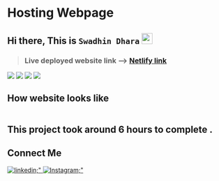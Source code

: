 # Hosting Webpage

## Hi there, This is `Swadhin Dhara` <img src="https://media.giphy.com/media/hvRJCLFzcasrR4ia7z/giphy.gif" width="25px">

> ### **Live deployed website link** --> [Netlify link]()

<span>
<img src="https://img.shields.io/badge/html5%20-%23E34F26.svg?&style=for-the-badge&logo=html5&logoColor=white"/>
<img src="https://img.shields.io/badge/css3%20-%231572B6.svg?&style=for-the-badge&logo=css3&logoColor=white"/>
<img src="https://img.shields.io/badge/git%20-%23404d59.svg?&style=for-the-badge&logo=git&logoColor=white"/>
<img src="https://img.shields.io/badge/github%20-%23121011.svg?&style=for-the-badge&logo=github&logoColor=white"/>
</span>

## How website looks like
<img src =" "/>



## This project took around 6 hours to complete .

## Connect Me

  <a href="https://www.linkedin.com/in/swadhin-dhara-3a402a181/" target="_blank">
    <img src=https://img.shields.io/badge/LinkedIn-0077B5?style=for-the-badge&logo=linkedin&logoColor=white alt=linkedin;" />
  </a>
<a href="https://www.instagram.com/dashing_swad/" target="_blank">
    <img src=https://img.shields.io/badge/Instagram-E4405F?style=for-the-badge&logo=instagram&logoColor=white alt=Instagram;" />
  </a>